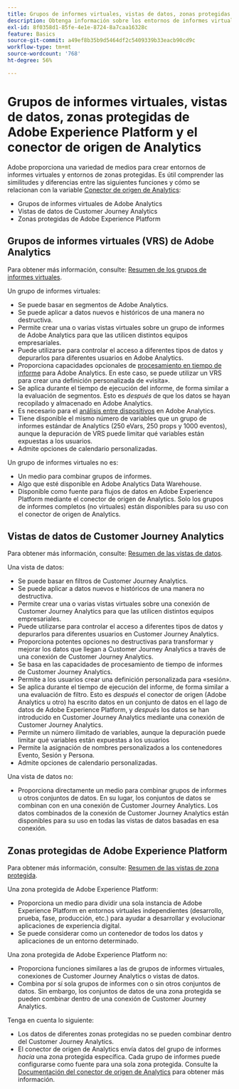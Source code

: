 ```yaml
---
title: Grupos de informes virtuales, vistas de datos, zonas protegidas de Adobe Experience Platform y el conector de origen de Analytics
description: Obtenga información sobre los entornos de informes virtuales y los entornos de zonas protegidas.
exl-id: 8f0358d1-85fe-4e1e-8724-8a7caa16328c
feature: Basics
source-git-commit: a49ef8b35b9d5464df2c5409339b33eacb90cd9c
workflow-type: tm+mt
source-wordcount: '768'
ht-degree: 56%

---
```


# Grupos de informes virtuales, vistas de datos, zonas protegidas de Adobe Experience Platform y el conector de origen de Analytics

Adobe proporciona una variedad de medios para crear entornos de informes virtuales y entornos de zonas protegidas. Es útil comprender las similitudes y diferencias entre las siguientes funciones y cómo se relacionan con la variable [Conector de origen de Analytics](https://experienceleague.adobe.com/docs/experience-platform/sources/ui-tutorials/create/adobe-applications/analytics.html?lang=es):

* Grupos de informes virtuales de Adobe Analytics
* Vistas de datos de Customer Journey Analytics
* Zonas protegidas de Adobe Experience Platform

## Grupos de informes virtuales (VRS) de Adobe Analytics

Para obtener más información, consulte: [Resumen de los grupos de informes virtuales](https://experienceleague.adobe.com/docs/analytics/components/virtual-report-suites/vrs-about.html?lang=es).

Un grupo de informes virtuales:

* Se puede basar en segmentos de Adobe Analytics.
* Se puede aplicar a datos nuevos e históricos de una manera no destructiva.
* Permite crear una o varias vistas virtuales sobre un grupo de informes de Adobe Analytics para que las utilicen distintos equipos empresariales.
* Puede utilizarse para controlar el acceso a diferentes tipos de datos y depurarlos para diferentes usuarios en Adobe Analytics.
* Proporciona capacidades opcionales de [procesamiento en tiempo de informe](https://experienceleague.adobe.com/docs/analytics/components/virtual-report-suites/vrs-report-time-processing.html?lang=es) para Adobe Analytics. En este caso, se puede utilizar un VRS para crear una definición personalizada de «visita».
* Se aplica durante el tiempo de ejecución del informe, de forma similar a la evaluación de segmentos. Esto es _después_ de que los datos se hayan recopilado y almacenado en Adobe Analytics.
* Es necesario para el [análisis entre dispositivos](https://experienceleague.adobe.com/docs/analytics/components/cda/overview.html?lang=es) en Adobe Analytics.
* Tiene disponible el mismo número de variables que un grupo de informes estándar de Analytics (250 eVars, 250 props y 1000 eventos), aunque la depuración de VRS puede limitar qué variables están expuestas a los usuarios.
* Admite opciones de calendario personalizadas.

Un grupo de informes virtuales no es:

* Un medio para combinar grupos de informes.
* Algo que esté disponible en Adobe Analytics Data Warehouse.
* Disponible como fuente para flujos de datos en Adobe Experience Platform mediante el conector de origen de Analytics. Solo los grupos de informes completos (no virtuales) están disponibles para su uso con el conector de origen de Analytics.


## Vistas de datos de Customer Journey Analytics

Para obtener más información, consulte: [Resumen de las vistas de datos](https://experienceleague.adobe.com/docs/analytics-platform/using/cja-dataviews/data-views.html?lang=es).

Una vista de datos:

* Se puede basar en filtros de Customer Journey Analytics.
* Se puede aplicar a datos nuevos e históricos de una manera no destructiva.
* Permite crear una o varias vistas virtuales sobre una conexión de Customer Journey Analytics para que las utilicen distintos equipos empresariales.
* Puede utilizarse para controlar el acceso a diferentes tipos de datos y depurarlos para diferentes usuarios en Customer Journey Analytics.
* Proporciona potentes opciones no destructivas para transformar y mejorar los datos que llegan a Customer Journey Analytics a través de una conexión de Customer Journey Analytics.
* Se basa en las capacidades de procesamiento de tiempo de informes de Customer Journey Analytics.
* Permite a los usuarios crear una definición personalizada para «sesión».
* Se aplica durante el tiempo de ejecución del informe, de forma similar a una evaluación de filtro. Esto es _después_ el conector de origen (Adobe Analytics u otro) ha escrito datos en un conjunto de datos en el lago de datos de Adobe Experience Platform, y _después_ los datos se han introducido en Customer Journey Analytics mediante una conexión de Customer Journey Analytics.
* Permite un número ilimitado de variables, aunque la depuración puede limitar qué variables están expuestas a los usuarios
* Permite la asignación de nombres personalizados a los contenedores Evento, Sesión y Persona.
* Admite opciones de calendario personalizadas.

Una vista de datos no:

* Proporciona directamente un medio para combinar grupos de informes u otros conjuntos de datos. En su lugar, los conjuntos de datos se combinan con en una conexión de Customer Journey Analytics. Los datos combinados de la conexión de Customer Journey Analytics están disponibles para su uso en todas las vistas de datos basadas en esa conexión.

## Zonas protegidas de Adobe Experience Platform

Para obtener más información, consulte: [Resumen de las vistas de zona protegida](https://experienceleague.adobe.com/docs/experience-platform/sandbox/home.html?lang=es).

Una zona protegida de Adobe Experience Platform:

* Proporciona un medio para dividir una sola instancia de Adobe Experience Platform en entornos virtuales independientes (desarrollo, prueba, fase, producción, etc.) para ayudar a desarrollar y evolucionar aplicaciones de experiencia digital.
* Se puede considerar como un contenedor de todos los datos y aplicaciones de un entorno determinado.

Una zona protegida de Adobe Experience Platform no:

* Proporciona funciones similares a las de grupos de informes virtuales, conexiones de Customer Journey Analytics o vistas de datos.
* Combina por sí sola grupos de informes con o sin otros conjuntos de datos. Sin embargo, los conjuntos de datos de una zona protegida se pueden combinar dentro de una conexión de Customer Journey Analytics.

Tenga en cuenta lo siguiente:

* Los datos de diferentes zonas protegidas no se pueden combinar dentro del Customer Journey Analytics.
* El conector de origen de Analytics envía datos del grupo de informes _hacia_ una zona protegida específica. Cada grupo de informes puede configurarse como fuente para una sola zona protegida. Consulte la [Documentación del conector de origen de Analytics](https://experienceleague.adobe.com/docs/experience-platform/sources/ui-tutorials/create/adobe-applications/analytics.html?lang=es) para obtener más información.
